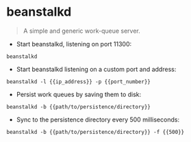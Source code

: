 # beanstalkd

> A simple and generic work-queue server.

- Start beanstalkd, listening on port 11300:

`beanstalkd`

- Start beanstalkd listening on a custom port and address:

`beanstalkd -l {{ip_address}} -p {{port_number}}`

- Persist work queues by saving them to disk:

`beanstalkd -b {{path/to/persistence/directory}}`

- Sync to the persistence directory every 500 milliseconds:

`beanstalkd -b {{path/to/persistence/directory}} -f {{500}}`
